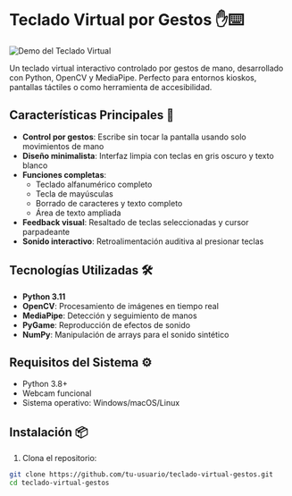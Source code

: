 # Teclado Virtual por Gestos ✋⌨️

![Demo del Teclado Virtual](demo.gif) 

Un teclado virtual interactivo controlado por gestos de mano, desarrollado con Python, OpenCV y MediaPipe. Perfecto para entornos kioskos, pantallas táctiles o como herramienta de accesibilidad.

## Características Principales 🚀

- **Control por gestos**: Escribe sin tocar la pantalla usando solo movimientos de mano
- **Diseño minimalista**: Interfaz limpia con teclas en gris oscuro y texto blanco
- **Funciones completas**:
  - Teclado alfanumérico completo
  - Tecla de mayúsculas
  - Borrado de caracteres y texto completo
  - Área de texto ampliada
- **Feedback visual**: Resaltado de teclas seleccionadas y cursor parpadeante
- **Sonido interactivo**: Retroalimentación auditiva al presionar teclas

## Tecnologías Utilizadas 🛠️

- **Python 3.11**
- **OpenCV**: Procesamiento de imágenes en tiempo real
- **MediaPipe**: Detección y seguimiento de manos
- **PyGame**: Reproducción de efectos de sonido
- **NumPy**: Manipulación de arrays para el sonido sintético

## Requisitos del Sistema ⚙️

- Python 3.8+
- Webcam funcional
- Sistema operativo: Windows/macOS/Linux

## Instalación 📦

1. Clona el repositorio:
```bash
git clone https://github.com/tu-usuario/teclado-virtual-gestos.git
cd teclado-virtual-gestos

